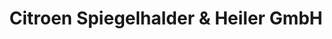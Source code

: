 ---
title: "Citroen Spiegelhalder & Heiler GmbH"
url: /heidelberg/citroen-spiegelhalder-und-heiler-gmbh/
shop: Autohaus
---